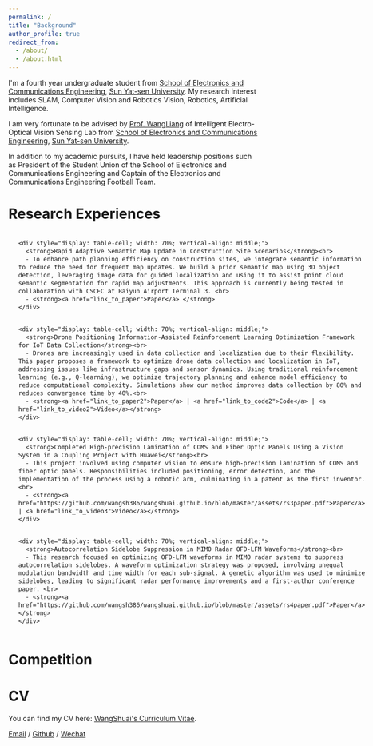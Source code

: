 ```yaml
---
permalink: /
title: "Background"
author_profile: true
redirect_from: 
  - /about/
  - /about.html
---
```

I'm a fourth year undergraduate student from [School of Electronics and Communications Engineering](https://sece.sysu.edu.cn/), [Sun Yat-sen University](https://www.sysu.edu.cn/). My research interest includes SLAM, Computer Vision and Robotics Vision, Robotics, Artificial Intelligence.

I am very fortunate to be advised by [Prof. WangLiang](https://sece.sysu.edu.cn/szll/js/1361718.htm) of Intelligent Electro-Optical Vision Sensing Lab from [School of Electronics and Communications Engineering](https://sece.sysu.edu.cn/), [Sun Yat-sen University](https://www.sysu.edu.cn/).

In addition to my academic pursuits, I have held leadership positions such as President of the Student Union of the School of Electronics and Communications Engineering and Captain of the Electronics and Communications Engineering Football Team.

Research Experiences
========

<div style="display: table; width: 100%; border-collapse: collapse;">

  <div style="display: table-row;">
    <div style="display: table-cell; width: 30%; padding-right: 20px; vertical-align: middle;">
      <img src="https://raw.githubusercontent.com/wangsh386/wangshuai.github.io/master/images/rs1.png" alt="Project Image 1" style="width: 100%; height: auto;"/>
    </div>

    <div style="display: table-cell; width: 70%; vertical-align: middle;">
      <strong>Rapid Adaptive Semantic Map Update in Construction Site Scenarios</strong><br>
      - To enhance path planning efficiency on construction sites, we integrate semantic information to reduce the need for frequent map updates. We build a prior semantic map using 3D object detection, leveraging image data for guided localization and using it to assist point cloud semantic segmentation for rapid map adjustments. This approach is currently being tested in collaboration with CSCEC at Baiyun Airport Terminal 3. <br>
      - <strong><a href="link_to_paper">Paper</a> </strong>
    </div>
  </div>

  <div style="display: table-row; margin-top: 20px;">
    <div style="display: table-cell; width: 30%; padding-right: 20px; vertical-align: middle;">
      <img src="https://raw.githubusercontent.com/wangsh386/wangshuai.github.io/master/images/rs2.png" alt="Project Image 2" style="width: 100%; height: auto;"/>
    </div>

    <div style="display: table-cell; width: 70%; vertical-align: middle;">
      <strong>Drone Positioning Information-Assisted Reinforcement Learning Optimization Framework for IoT Data Collection</strong><br>
      - Drones are increasingly used in data collection and localization due to their flexibility. This paper proposes a framework to optimize drone data collection and localization in IoT, addressing issues like infrastructure gaps and sensor dynamics. Using traditional reinforcement learning (e.g., Q-learning), we optimize trajectory planning and enhance model efficiency to reduce computational complexity. Simulations show our method improves data collection by 80% and reduces convergence time by 40%.<br>
      - <strong><a href="link_to_paper2">Paper</a> | <a href="link_to_code2">Code</a> | <a href="link_to_video2">Video</a></strong>
    </div>
  </div>

  <div style="display: table-row; margin-top: 20px;">
    <div style="display: table-cell; width: 30%; padding-right: 20px; vertical-align: middle;">
      <img src="https://raw.githubusercontent.com/wangsh386/wangshuai.github.io/master/images/rs3.png" alt="Project Image 3" style="width: 100%; height: auto;"/>
    </div>

    <div style="display: table-cell; width: 70%; vertical-align: middle;">
      <strong>Completed High-precision Lamination of COMS and Fiber Optic Panels Using a Vision System in a Coupling Project with Huawei</strong><br>
      - This project involved using computer vision to ensure high-precision lamination of COMS and fiber optic panels. Responsibilities included positioning, error detection, and the implementation of the process using a robotic arm, culminating in a patent as the first inventor.<br>
      - <strong><a href="https://github.com/wangsh386/wangshuai.github.io/blob/master/assets/rs3paper.pdf">Paper</a> | <a href="link_to_video3">Video</a></strong>
    </div>
  </div>

  <div style="display: table-row; margin-top: 20px;">
    <div style="display: table-cell; width: 30%; padding-right: 20px; vertical-align: middle;">
      <img src="https://raw.githubusercontent.com/wangsh386/wangshuai.github.io/master/images/rs4.png" alt="Project Image 4" style="width: 100%; height: auto;"/>
    </div>

    <div style="display: table-cell; width: 70%; vertical-align: middle;">
      <strong>Autocorrelation Sidelobe Suppression in MIMO Radar OFD-LFM Waveforms</strong><br>
      - This research focused on optimizing OFD-LFM waveforms in MIMO radar systems to suppress autocorrelation sidelobes. A waveform optimization strategy was proposed, involving unequal modulation bandwidth and time width for each sub-signal. A genetic algorithm was used to minimize sidelobes, leading to significant radar performance improvements and a first-author conference paper. <br>
      - <strong><a href="https://github.com/wangsh386/wangshuai.github.io/blob/master/assets/rs4paper.pdf">Paper</a> </strong>
    </div>
  </div>

</div>






Competition
========




CV
========
You can find my CV here: [WangShuai's Curriculum Vitae](https://github.com/wangsh386/wangshuai.github.io/tree/master/assets/CVWangShuai.pdf).


[Email](mailto:15928277030@163.com) / [Github](https://github.com/wangsh386) / [Wechat](../images/wechat.jpg) 
